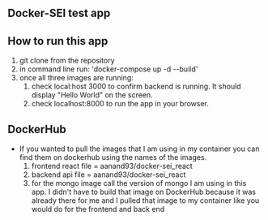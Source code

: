 ## Docker-SEI test app

## How to run this app

1. git clone from the repository
2. in command line run:
   'docker-compose up -d --build'
3. once all three images are running:
   1. check local:host 3000 to confirm backend is running. It should display "Hello World" on the screen.
   2. check localhost:8000 to run the app in your browser.

## DockerHub

- If you wanted to pull the images that I am using in my container you can find them on dockerhub using the names of the images.
  1. frontend react file = aanand93/docker-sei_react
  2. backend api file = aanand93/docker-sei_react
  3. for the mongo image call the version of mongo I am using in this app. I didn't have to build that image on DockerHub because it was already there for me and I pulled that image to my container like you would do for the frontend and back end
